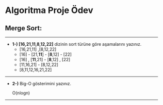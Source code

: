 # Algoritma Proje Ödev

## Merge Sort:

---
* **1-) [16,21,11,8,12,22]** dizinin  sort türüne göre aşamalarını yazınız.
    * [16,21,11] ,[8,12,22]
    * [16] - [21,**11**] - [**8**,12] - [22]
    * [16] , [**11**,21] - [**8**,12] , [22]
    * [11,16,21] - [8,12,22]
    * [8,11,12,16,21,22]
    
---
* **2-)** Big-O gösterimini yazınız. 
    
    O(nlogn)
---

